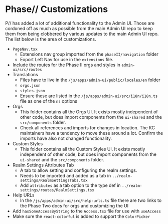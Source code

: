 # Phase// Customizations

P// has added a lot of additional functionality to the Admin UI. Those are cordoned off as much as possible from the main Admin UI repo to keep them from being clobbered by various updates to the main Admin UI repo. The list below is the area of customizations.

- `PageNav.tsx`
  - Extensions nav group imported from the `phaseII/navigation` folder
  - Export Left Nav for use in the `extensions` file.
- Include the routes for the Phase II orgs and styles in `admin-ui/src/routes`
- Translations
  - Files have to live in the `/js/apps/admin-ui/public/locales/en` folder
  - `orgs.json`
  - `styles.json`
  - Ensure these are listed in the `/js/apps/admin-ui/src/i18n/i18n.ts` file as one of the `ns` options
- Orgs
  - This folder contains all the Orgs UI. It exists mostly independent of other code, but does import components from the `ui-shared` and the `src/components` folder.
  - Check all references and imports for changes in location. The KC maintainers have a tendency to move these around a lot. Confirm the imports have also not changed functionality.
- Custom Styles
  - This folder contains all the Custom Styles UI. It exists mostly independent of other code, but does import components from the `ui-shared` and the `src/components` folder.
- Realm Settings Attributes Tab
  - A tab to allow setting and configuring the realm settings.
  - Needs to be imported and added as a tab in `../realm-settings/RealmSettingsTabs.tsx`
  - Add `attributes` as a tab option to the type def in `../realm-settings/routes/RealmSettings.tsx`
- Help URLs
  - In the `/js/apps/admin-ui/src/help-urls.ts` file there are two links to the Phase Two docs for orgs and customizing the UI
- Add `hasSomeAccessByString` to the `Access.tsx` file for use with `useAccess`
- Make sure the `react-colorful` is added to support the `ColorPicker`
